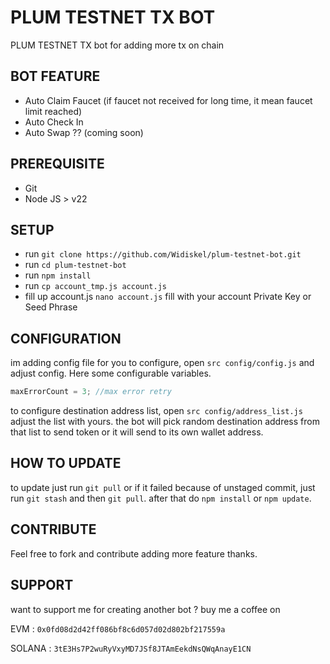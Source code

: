 # PLUM TESTNET TX BOT

PLUM TESTNET TX bot for adding more tx on chain

## BOT FEATURE

- Auto Claim Faucet (if faucet not received for long time, it mean faucet limit reached)
- Auto Check In
- Auto Swap ?? (coming soon)

## PREREQUISITE

- Git
- Node JS > v22

## SETUP

- run `git clone https://github.com/Widiskel/plum-testnet-bot.git`
- run `cd plum-testnet-bot`
- run `npm install`
- run `cp account_tmp.js account.js`
- fill up account.js `nano account.js` fill with your account Private Key or Seed Phrase

## CONFIGURATION

im adding config file for you to configure, open `src config/config.js` and adjust config. Here some configurable variables.

```js
maxErrorCount = 3; //max error retry
```

to configure destination address list, open `src config/address_list.js` adjust the list with yours. the bot will pick random destination address from that list to send token or it will send to its own wallet address.

## HOW TO UPDATE

to update just run `git pull` or if it failed because of unstaged commit, just run `git stash` and then `git pull`. after that do `npm install` or `npm update`.

## CONTRIBUTE

Feel free to fork and contribute adding more feature thanks.

## SUPPORT

want to support me for creating another bot ?
buy me a coffee on

EVM : `0x0fd08d2d42ff086bf8c6d057d02d802bf217559a`

SOLANA : `3tE3Hs7P2wuRyVxyMD7JSf8JTAmEekdNsQWqAnayE1CN`

